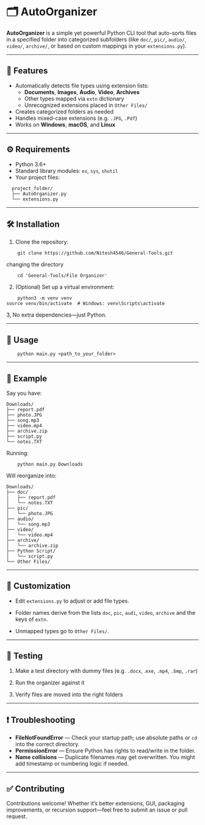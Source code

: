 # 🗂️ AutoOrganizer

**AutoOrganizer** is a simple yet powerful Python CLI tool that auto-sorts files in a specified folder into categorized subfolders (like `doc/`, `pic/`, `audio/`, `video/`, `archive/`, or based on custom mappings in your `extensions.py`).

---

## 🔧 Features

- Automatically detects file types using extension lists:
  - **Documents**, **Images**, **Audio**, **Video**, **Archives**
  - Other types mapped via `extn` dictionary
  - Unrecognized extensions placed in `Other Files/`
- Creates categorized folders as needed
- Handles mixed-case extensions (e.g. `.JPG`, `.Pdf`)
- Works on **Windows**, **macOS**, and **Linux**

---

## ⚙️ Requirements

- Python 3.6+
- Standard library modules: `os`, `sys`, `shutil`
- Your project files:
```
  project_folder/
  ├── AutoOrganizer.py
  └── extensions.py
```
---
## 🛠️ Installation
1. Clone the repository:
```
    git clone https://github.com/Nitesh4546/General-Tools.git
```
changing the directory
```
    cd 'General-Tools/File Organizer'
```
2. (Optional) Set up a virtual environment:
```
    python3 -m venv venv
source venv/bin/activate  # Windows: venv\Scripts\activate
```
3, No extra dependencies—just Python.

---
## 🚀 Usage
```
    python main.py <path_to_your_folder>
```
---
## 📄 Example
Say you have:
```
Downloads/
├── report.pdf
├── photo.JPG
├── song.mp3
├── video.mp4
├── archive.zip
├── script.py
└── notes.TXT
```
Running:
```
    python main.py Downloads
```
Will reorganize into:
```
Downloads/
├── doc/
│   ├── report.pdf
│   └── notes.TXT
├── pic/
│   └── photo.JPG
├── audio/
│   └── song.mp3
├── video/
│   └── video.mp4
├── archive/
│   └── archive.zip
├── Python Script/
│   └── script.py
└── Other Files/
```

---
## 🧩 Customization
- Edit `extensions.py` to adjust or add file types.

- Folder names derive from the lists `doc`, `pic`, `audi`, `video`, `archive` and the keys of `extn`.

- Unmapped types go to `Other Files/`.

---
## 🧪 Testing
1. Make a test directory with dummy files (e.g. `.docx`, .`exe`, `.mp4`, `.bmp`, `.rar`)

2. Run the organizer against it

3. Verify files are moved into the right folders

---
## ❗ Troubleshooting
- **FileNotFoundError** — Check your startup path; use absolute paths or `cd` into the correct directory.
- **PermissionError** — Ensure Python has rights to read/write in the folder.
- **Name collisions** — Duplicate filenames may get overwritten. You might add timestamp or numbering logic if needed.

---
## ✅ Contributing

Contributions welcome! Whether it’s better extensions, GUI, packaging improvements, or recursion support—feel free to submit an issue or pull request.
